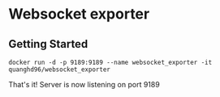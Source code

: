 # Websocket exporter

## Getting Started

```
docker run -d -p 9189:9189 --name websocket_exporter -it quanghd96/websocket_exporter
```

That's it! Server is now listening on port 9189